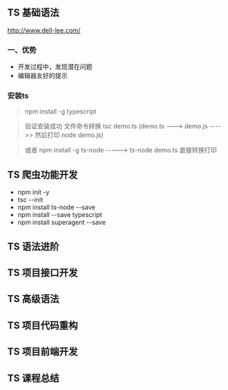 ## TS 基础语法

http://www.dell-lee.com/
### 一、优势
- 开发过程中，发现潜在问题
- 编辑器友好的提示

### 安装ts
>  npm install -g typescript

> 验证安装成功  文件命令转换 tsc demo.ts (demo.ts ---> demo.js ---->> 然后打印 node demo.js)

> 或者 npm install -g ts-node  -----> ts-node demo.ts 直接转换打印

## TS 爬虫功能开发

- npm init -y 
- tsc --init 
- npm install ts-node --save
- npm install --save typescript  
- npm install superagent --save 
## TS 语法进阶
## TS 项目接口开发
## TS 高级语法
## TS 项目代码重构
## TS 项目前端开发
## TS 课程总结